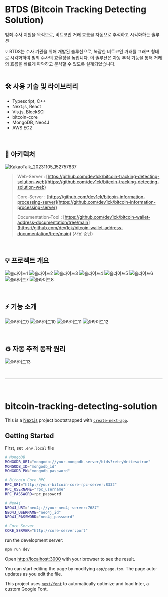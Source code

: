 # BTDS (Bitcoin Tracking Detecting Solution)

범죄 수사 지원을 목적으로, 비트코인 거래 흐름을 자동으로 추적하고 시각화하는 솔루션

<aside>
💡 BTDS는 수사 기관을 위해 개발된 솔루션으로, 복잡한 비트코인 거래를 그래프 형태로 시각화하여 범죄 수사의 효율성을 높입니다. 이 솔루션은 자동 추적 기능을 통해 거래의 흐름을 빠르게 파악하고 분석할 수 있도록 설계되었습니다.
</aside>

<br/>

## 🛠️ 사용 기술 및 라이브러리

- Typescript, C++
- Next.js, React
- Vis.js, BlockSCI
- bitcoin-core
- MongoDB, Neo4J
- AWS EC2

<br/>

## 🔗 아키텍처

![KakaoTalk_20231105_152757837](https://github.com/dev1ck/bitcoin-tracking-detecting-solution-web/assets/96347313/63c07d38-7900-4342-8d69-5d7c832cd396)

> Web-Server : [https://github.com/dev1ck/bitcoin-tracking-detecting-solution-web](https://github.com/dev1ck/bitcoin-tracking-detecting-solution-web)
>
> Core-Server : [https://github.com/dev1ck/bitcoin-information-processing-server](https://github.com/dev1ck/bitcoin-information-processing-server)
>
> Documentation-Tool : [https://github.com/dev1ck/bitcoin-wallet-address-documentation/tree/main](https://github.com/dev1ck/bitcoin-wallet-address-documentation/tree/main) (사용 중단)

<br/>

## 💡 프로젝트 개요

![슬라이드1](https://github.com/dev1ck/bitcoin-tracking-detecting-solution-web/assets/96347313/1fb57a4a-b4e4-4714-9793-1fc84caf7444)
![슬라이드2](https://github.com/dev1ck/bitcoin-tracking-detecting-solution-web/assets/96347313/e7a6ffa8-dbb3-456f-a76e-2fe1b2d0a95b)
![슬라이드3](https://github.com/dev1ck/bitcoin-tracking-detecting-solution-web/assets/96347313/97184db9-6d74-4260-99ab-572c01b0c885)
![슬라이드4](https://github.com/dev1ck/bitcoin-tracking-detecting-solution-web/assets/96347313/79bcc347-e654-4fae-8561-0948ff2cc9ae)
![슬라이드5](https://github.com/dev1ck/bitcoin-tracking-detecting-solution-web/assets/96347313/0ae11574-a7d3-4efe-857e-204dfd23b60c)
![슬라이드6](https://github.com/dev1ck/bitcoin-tracking-detecting-solution-web/assets/96347313/3775fa9f-5d5d-4ecf-bb5a-b20a0f452313)
![슬라이드7](https://github.com/dev1ck/bitcoin-tracking-detecting-solution-web/assets/96347313/e5426403-5e8a-4696-bb40-52c0a53af2b6)
![슬라이드8](https://github.com/dev1ck/bitcoin-tracking-detecting-solution-web/assets/96347313/148cc057-774b-4255-b641-63966d30df34)

<br/>

## ⚡ 기능 소개

![슬라이드9](https://github.com/dev1ck/bitcoin-tracking-detecting-solution-web/assets/96347313/58474fc7-6fef-428e-8db1-123a48e9f1b5)
![슬라이드10](https://github.com/dev1ck/bitcoin-tracking-detecting-solution-web/assets/96347313/87fe50eb-2ace-49d4-8508-a7acbb6edc44)
![슬라이드11](https://github.com/dev1ck/bitcoin-tracking-detecting-solution-web/assets/96347313/617fbe7e-c359-41e9-ae31-0721d8535e06)
![슬라이드12](https://github.com/dev1ck/bitcoin-tracking-detecting-solution-web/assets/96347313/b24cffb3-0219-4ceb-bd9f-14f699e23a0e)

<br/>

## ⚙️ 자동 추적 동작 원리

![슬라이드13](https://github.com/dev1ck/bitcoin-tracking-detecting-solution-web/assets/96347313/542a1bcd-f97b-4ec7-aed5-1bef946ade4e)

<br/>

---

<br/>

# bitcoin-tracking-detecting-solution

This is a [Next.js](https://nextjs.org/) project bootstrapped with [`create-next-app`](https://github.com/vercel/next.js/tree/canary/packages/create-next-app).

## Getting Started

First, set `.env.local` file

```bash
# MongoDB
MONGODB_URI="mongodb://your-mongodb-server/btds?retryWrites=true"
MONGODB_ID="mongodb_id"
MONGODB_PW="mongodb_password"

# Bitcoin Core RPC
RPC_URI="http://your-bitcoin-core-rpc-server:8332"
RPC_USERNAME="rpc_username"
RPC_PASSWORD=rpc_password

# Neo4j
NEO4J_URI="neo4j://your-neo4j-server:7687"
NEO4J_USERNAME="neo4j_id"
NEO4J_PASSWORD="neo4j_password"

# Core Server
CORE_SERVER="http://core-server:port"
```

run the development server:

```bash
npm run dev
```

Open [http://localhost:3000](http://localhost:3000) with your browser to see the result.

You can start editing the page by modifying `app/page.tsx`. The page auto-updates as you edit the file.

This project uses [`next/font`](https://nextjs.org/docs/basic-features/font-optimization) to automatically optimize and load Inter, a custom Google Font.
